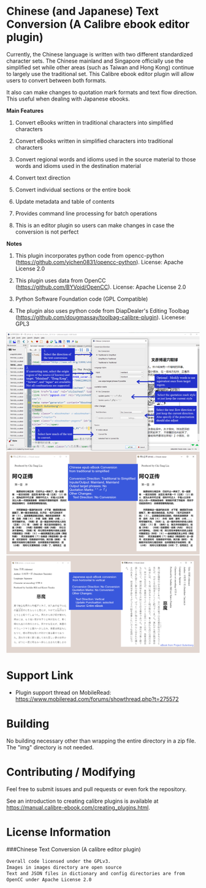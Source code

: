 Chinese (and Japanese) Text Conversion (A Calibre ebook editor plugin)
============

Currently, the Chinese language is written with two different standardized character sets. The Chinese mainland and Singapore officially use the simplified set while other areas (such as Taiwan and Hong Kong) continue to largely use the traditional set. This Calibre ebook editor plugin will allow users to convert between both formats.

It also can make changes to quotation mark formats and text flow direction. This
useful when dealing with Japanese ebooks.

**Main Features**<br/>

1) Convert eBooks written in traditional characters into simplified characters

2) Convert eBooks written in simplified characters into traditional characters

3) Convert regional words and idioms used in the source material to those words and idioms used in the destination material

4) Convert text direction

5) Convert individual sections or the entire book

6) Update metadata and table of contents

7) Provides command line processing for batch operations

7) This is an editor plugin so users can make changes in case the conversion is not perfect

**Notes**<br/>

1) This plugin incorporates python code from opencc-python (https://github.com/yichen0831/opencc-python). License: Apache License 2.0

2) This plugin uses data from OpenCC (https://github.com/BYVoid/OpenCC). License: Apache License 2.0

3) Python Software Foundation code (GPL Compatible)

4) The plugin also uses python code from DiapDealer's Editing Toolbag (https://github.com/dougmassay/toolbag-calibre-plugin). Licenese: GPL3

![dialog](img/PluginDialogPicture.png)
![traditional to simplified](img/PluginConversionChinese.png)
![horizontal to vertical](img/PluginConversionJapanese2.png)


Support Link
=====

* Plugin support thread on MobileRead: <https://www.mobileread.com/forums/showthread.php?t=275572>


Building
========
No building necessary other than wrapping the entire directory in a zip file. The "img" directory is not needed.


Contributing / Modifying
============
Feel free to submit issues and pull requests or even fork the repository.

See an introduction to creating calibre plugins is available at
<https://manual.calibre-ebook.com/creating_plugins.html>.


License Information
=======

###Chinese Text Conversion (A calibre editor plugin)

    Overall code licensed under the GPLv3.
	Images in images directory are open source
	Text and JSON files in dictionary and config directories are from OpenCC under Apache License 2.0

